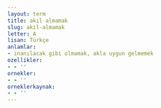 ```yaml
---
layout: term
title: akıl almamak
slug: akil-almamak
letter: A
lisan: Türkçe
anlamlar:
- inanılacak gibi olmamak, akla uygun gelmemek
ozellikler:
- - ''
ornekler:
- - ''
orneklerkaynak:
- - ''
---
```

